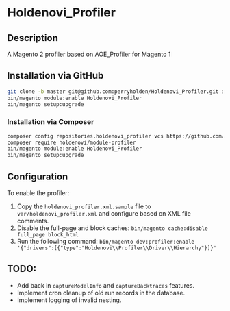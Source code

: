 # Holdenovi_Profiler

## Description

A Magento 2 profiler based on AOE_Profiler for Magento 1

## Installation via GitHub

```bash
git clone -b master git@github.com:perryholden/Holdenovi_Profiler.git app/code/Holdenovi/Profiler
bin/magento module:enable Holdenovi_Profiler
bin/magento setup:upgrade
```

### Installation via Composer

```bash
composer config repositories.holdenovi_profiler vcs https://github.com/perryholden/Holdenovi_Profiler.git
composer require holdenovi/module-profiler
bin/magento module:enable Holdenovi_Profiler
bin/magento setup:upgrade
```

## Configuration

To enable the profiler:

1. Copy the `holdenovi_profiler.xml.sample` file to `var/holdenovi_profiler.xml` and configure based on XML file comments.
2. Disable the full-page and block caches: `bin/magento cache:disable full_page block_html`
3. Run the following command: `bin/magento dev:profiler:enable '{"drivers":[{"type":"Holdenovi\\Profiler\\Driver\\Hierarchy"}]}'`

## TODO:

* Add back in `captureModelInfo` and `captureBacktraces` features.
* Implement cron cleanup of old run records in the database.
* Implement logging of invalid nesting.